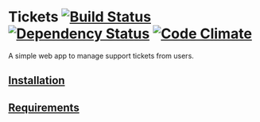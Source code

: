 # Tickets [![Build Status](https://secure.travis-ci.org/thenickperson/tickets.png?branch=master)](http://travis-ci.org/thenickperson/tickets) [![Dependency Status](https://gemnasium.com/thenickperson/tickets.png)](https://gemnasium.com/thenickperson/tickets) [![Code Climate](https://codeclimate.com/badge.png)](https://codeclimate.com/github/thenickperson/tickets)
A simple web app to manage support tickets from users.

## [Installation](tickets/wiki/installation)
## [Requirements](tickets/wiki/requirements)
